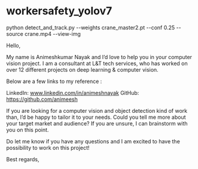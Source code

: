 # workersafety_yolov7

python detect_and_track.py --weights crane_master2.pt --conf 0.25 --source crane.mp4 --view-img

Hello,



My name is Animeshkumar Nayak and I’d love to help you in your computer vision project. I am a consultant at L&T tech services, who has worked on over 12 different projects on deep learning & computer vision.



Below are a few links to my reference :



LinkedIn: www.linkedin.com/in/animeshnayak
GitHub: https://github.com/animeesh



If you are looking for a computer vision and object detection kind of work than, I’d be happy to tailor it to your needs. Could you tell me more about your target market and audience? If you are unsure, I can brainstorm with you on this point.



Do let me know if you have any questions and I am excited to have the possibility to work on this project!



Best regards,
